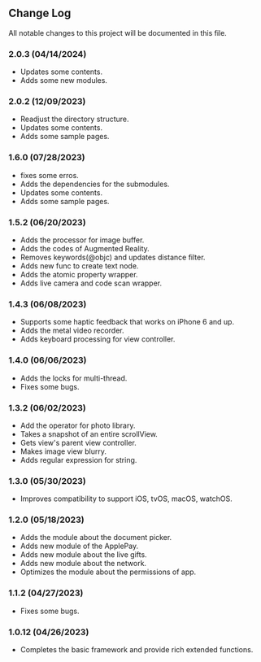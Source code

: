 ## Change Log

All notable changes to this project will be documented in this file.

### **2.0.3 (04/14/2024)**

- Updates some contents.
- Adds some new modules.

### **2.0.2 (12/09/2023)**

- Readjust the directory structure.
- Updates some contents.
- Adds some sample pages.

### **1.6.0 (07/28/2023)**

- fixes some erros.
- Adds the dependencies for the submodules.
- Updates some contents.
- Adds some sample pages.

### **1.5.2 (06/20/2023)**

- Adds the processor for image buffer.
- Adds the codes of Augmented Reality.
- Removes keywords(@objc) and updates distance filter.
- Adds new func to create text node.
- Adds the atomic property wrapper.
- Adds live camera and code scan wrapper.

### **1.4.3 (06/08/2023)**

- Supports some haptic feedback that works on iPhone 6 and up.
- Adds the metal video recorder.
- Adds keyboard processing for view controller.

### **1.4.0 (06/06/2023)**

- Adds the locks for multi-thread.
- Fixes some bugs.

### **1.3.2 (06/02/2023)**

- Add the operator for photo library.
- Takes a snapshot of an entire scrollView.
- Gets view's parent view controller.
- Makes image view blurry.
- Adds regular expression for string.

### **1.3.0 (05/30/2023)**

- Improves compatibility to support iOS, tvOS, macOS, watchOS.

### **1.2.0 (05/18/2023)**

- Adds the module about the document picker.
- Adds new module of the ApplePay.
- Adds new module about the live gifts.
- Adds new module about the network.
- Optimizes the module about the permissions of app.

### **1.1.2 (04/27/2023)**

- Fixes some bugs.

### **1.0.12 (04/26/2023)**
 
- Completes the basic framework and provide rich extended functions.
